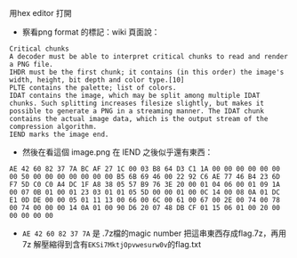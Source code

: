 用hex editor 打開
 * 察看png format 的標記：wiki 頁面說：
```
Critical chunks
A decoder must be able to interpret critical chunks to read and render a PNG file.
IHDR must be the first chunk; it contains (in this order) the image's width, height, bit depth and color type.[10]
PLTE contains the palette; list of colors.
IDAT contains the image, which may be split among multiple IDAT chunks. Such splitting increases filesize slightly, but makes it possible to generate a PNG in a streaming manner. The IDAT chunk contains the actual image data, which is the output stream of the compression algorithm.
IEND marks the image end.
```
 * 然後在看這個 image.png 在 IEND 之後似乎還有東西：
```
AE 42 60 82 37 7A BC AF 27 1C 00 03 B8 64 D3 C1 1A 00 00 00 00 00 00 00 50 00 00 00 00 00 00 00 B5 6B 69 46 00 22 92 C6 AE 77 46 B4 23 6D F7 5D C0 C0 A4 DC 1F A8 38 05 57 B9 76 3E 20 00 01 04 06 00 01 09 1A 00 07 0B 01 00 01 23 03 01 01 05 5D 00 00 01 00 0C 14 00 08 0A 01 DC E1 0D DE 00 00 05 01 11 13 00 66 00 6C 00 61 00 67 00 2E 00 74 00 78 00 74 00 00 00 14 0A 01 00 90 D6 20 07 48 DB CF 01 15 06 01 00 20 00 00 00 00 00    
```
 * ```AE 42 60 82 37 7A``` 是 .7z檔的magic number
 把這串東西存成flag.7z，再用7z 解壓縮得到含有```EKSi7MktjOpvwesurw0v```的flag.txt
